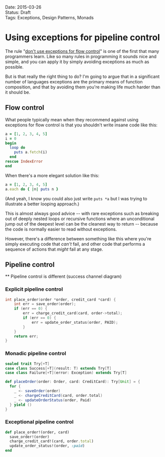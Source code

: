 Date: 2015-03-26  
Status: Draft  
Tags: Exceptions, Design Patterns, Monads  

# Using exceptions for pipeline control

The rule "[don't use exceptions for flow control](http://c2.com/cgi/wiki?DontUseExceptionsForFlowControl)" is one of the first that many programmers learn. Like so many rules in programming it sounds nice and simple, and you can apply it by simply avoiding exceptions as much as possible.

But is that really the right thing to do? I'm going to argue that in a significant number of languages exceptions are the primary means of function composition, and that by avoiding them you're making life much harder than it should be.

## Flow control

What people typically mean when they recommend against using exceptions for flow control is that you shouldn't write insane code like this:

~~~ruby
a = [1, 2, 3, 4, 5]
i = 0
begin
  loop do
    puts a.fetch(i)
  end
rescue IndexError
end
~~~

When there's a more elegant solution like this:

~~~ruby
a = [1, 2, 3, 4, 5]
a.each do { |n| puts n }
~~~

(And yeah, I know you could also just write `puts *a` but I was trying to illustrate a better looping approach.)

This is almost always good advice -- with rare exceptions such as breaking out of deeply nested loops or recursive functions where an unconditional jump out of the deepest level can be the cleanest way to return -- because the code is normally easier to read without exceptions.

However, there's a difference between something like this where you're simply executing code that _can't_ fail, and other code that performs a sequence of actions that _might_ fail at any stage.

## Pipeline control

** Pipeline control is different (success channel diagram)


### Explicit pipeline control

~~~c
int place_order(order *order, credit_card *card) {
    int err = save_order(order);
    if (err == 0) {
        err = charge_credit_card(card, order->total);
        if (err == 0) {
            err = update_order_status(order, PAID);
        }
    }
    return err;
}
~~~

### Monadic pipeline control

~~~scala
sealed trait Try[+T]
case class Success[+T](result: T) extends Try[T]
case class Failure[+T](error: Exception) extends Try[T]
~~~

~~~scala
def placeOrder(order: Order, card: CreditCard): Try[Unit] = {
  for { 
    _ <- saveOrder(order)
    _ <- chargeCreditCard(card, order.total)
    _ <- updateOrderStatus(order, Paid)
  } yield ()
}
~~~

### Exceptional pipeline control

~~~ruby
def place_order!(order, card)
  save_order!(order)
  charge_credit_card!(card, order.total)
  update_order_status!(order, :paid)
end
~~~




